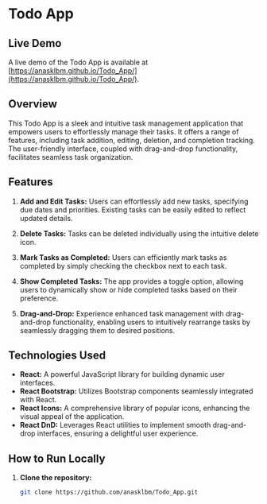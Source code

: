 # Todo App

## Live Demo

A live demo of the Todo App is available at [https://anasklbm.github.io/Todo_App/](https://anasklbm.github.io/Todo_App/).

## Overview

This Todo App is a sleek and intuitive task management application that empowers users to effortlessly manage their tasks. It offers a range of features, including task addition, editing, deletion, and completion tracking. The user-friendly interface, coupled with drag-and-drop functionality, facilitates seamless task organization.

## Features

1. **Add and Edit Tasks:** Users can effortlessly add new tasks, specifying due dates and priorities. Existing tasks can be easily edited to reflect updated details.

2. **Delete Tasks:** Tasks can be deleted individually using the intuitive delete icon.

3. **Mark Tasks as Completed:** Users can efficiently mark tasks as completed by simply checking the checkbox next to each task.

4. **Show Completed Tasks:** The app provides a toggle option, allowing users to dynamically show or hide completed tasks based on their preference.

5. **Drag-and-Drop:** Experience enhanced task management with drag-and-drop functionality, enabling users to intuitively rearrange tasks by seamlessly dragging them to desired positions.

## Technologies Used

- **React:** A powerful JavaScript library for building dynamic user interfaces.
- **React Bootstrap:** Utilizes Bootstrap components seamlessly integrated with React.
- **React Icons:** A comprehensive library of popular icons, enhancing the visual appeal of the application.
- **React DnD:** Leverages React utilities to implement smooth drag-and-drop interfaces, ensuring a delightful user experience.

## How to Run Locally

1. **Clone the repository:**
   ```bash
   git clone https://github.com/anasklbm/Todo_App.git

